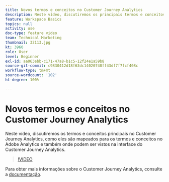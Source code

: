 ```yaml
---
title: Novos termos e conceitos no Customer Journey Analytics
description: Neste vídeo, discutiremos os principais termos e conceitos no Adobe Customer Journey Analytics, como eles são mapeados para os termos e conceitos no Adobe Analytics e também onde podem ser vistos na interface do Customer Journey Analytics.
feature: Workspace Basics
topics: null
activity: use
doc-type: feature video
team: Technical Marketing
thumbnail: 32113.jpg
kt: 3960
role: User
level: Beginner
exl-id: aa063ebb-c171-47a8-b1c5-12f24e1a59b8
source-git-commit: c9830412d18f63dc14020748ff43df7f7fcf408c
workflow-type: tm+mt
source-wordcount: '102'
ht-degree: 100%

---
```


# Novos termos e conceitos no Customer Journey Analytics

Neste vídeo, discutiremos os termos e conceitos principais no Customer Journey Analytics, como eles são mapeados para os termos e conceitos no Adobe Analytics e também onde podem ser vistos na interface do Customer Journey Analytics.

>[!VIDEO](https://video.tv.adobe.com/v/36149/?quality=12&learn=on&captions=por_br)

Para obter mais informações sobre o Customer Journey Analytics, consulte a [documentação](https://experienceleague.adobe.com/docs/analytics-platform/using/cja-landing.html?lang=pt-BR).
